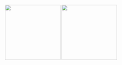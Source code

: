 <!--
**krionbsd/krionbsd** is a ✨ _special_ ✨ repository because its `README.md` (this file) appears on your GitHub profile.

Here are some ideas to get you started:

- 🔭 I’m currently working on ...
- 🌱 I’m currently learning ...
- 👯 I’m looking to collaborate on ...
- 🤔 I’m looking for help with ...
- 💬 Ask me about ...
- 📫 How to reach me: ...
- 😄 Pronouns: ...
- ⚡ Fun fact: ...
-->
<!--[![My GitHub Stats](https://github-readme-stats.vercel.app/api/?username=krionbsd&count_private=true&include_all_commits=true&theme=tokyonight&showicons=true)]()
[![krion's GitHub stats](https://github-readme-stats.vercel.app/api?username=krionbsd&theme=buefy&count_private=true&include_all_commits=true&show_icons=true)](https://github.com/anuraghazra/github-readme-stats)
[![Top Langs](https://github-readme-stats.vercel.app/api/top-langs/?username=krionbsd&layout=compact&card_width=220&theme=buefy&langs_count=8)](https://github.com/krionbsd/github-readme-stats)
-->
<p align="center">
<img height="180em" src="https://github-readme-stats.vercel.app/api?username=krionbsd&theme=buefy&count_private=true&include_all_commits=true&show_icons=true" align = "center"/>
<img height="180em" src="https://github-readme-stats.vercel.app/api/top-langs/?username=krionbsd&layout=compact&card_width=220&theme=buefy&langs_count=8" align = "center"/>
</p>
